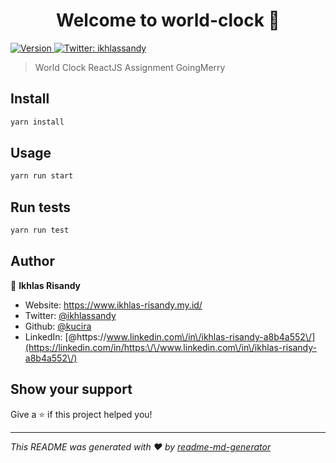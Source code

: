 <h1 align="center">Welcome to world-clock 👋</h1>
<p>
  <a href="https://www.npmjs.com/package/world-clock" target="_blank">
    <img alt="Version" src="https://img.shields.io/npm/v/world-clock.svg">
  </a>
  <a href="https://twitter.com/ikhlassandy" target="_blank">
    <img alt="Twitter: ikhlassandy" src="https://img.shields.io/twitter/follow/ikhlassandy.svg?style=social" />
  </a>
</p>

> World Clock ReactJS Assignment GoingMerry

## Install

```sh
yarn install
```

## Usage

```sh
yarn run start
```

## Run tests

```sh
yarn run test
```

## Author

👤 **Ikhlas Risandy**

* Website: https://www.ikhlas-risandy.my.id/
* Twitter: [@ikhlassandy](https://twitter.com/ikhlassandy)
* Github: [@kucira](https://github.com/kucira)
* LinkedIn: [@https:\/\/www.linkedin.com\/in\/ikhlas-risandy-a8b4a552\/](https://linkedin.com/in/https:\/\/www.linkedin.com\/in\/ikhlas-risandy-a8b4a552\/)

## Show your support

Give a ⭐️ if this project helped you!

***
_This README was generated with ❤️ by [readme-md-generator](https://github.com/kefranabg/readme-md-generator)_